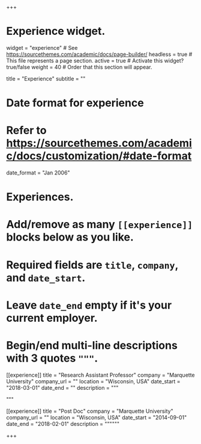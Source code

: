 +++
# Experience widget.
widget = "experience"  # See https://sourcethemes.com/academic/docs/page-builder/
headless = true  # This file represents a page section.
active = true  # Activate this widget? true/false
weight = 40  # Order that this section will appear.

title = "Experience"
subtitle = ""

# Date format for experience
#   Refer to https://sourcethemes.com/academic/docs/customization/#date-format
date_format = "Jan 2006"

# Experiences.
#   Add/remove as many `[[experience]]` blocks below as you like.
#   Required fields are `title`, `company`, and `date_start`.
#   Leave `date_end` empty if it's your current employer.
#   Begin/end multi-line descriptions with 3 quotes `"""`.
[[experience]]
  title = "Research Assistant Professor"
  company = "Marquette University"
  company_url = ""
  location = "Wisconsin, USA"
  date_start = "2018-03-01"
  date_end = ""
  description = """
  
  """

[[experience]]
  title = "Post Doc"
  company = "Marquette University"
  company_url = ""
  location = "Wisconsin, USA"
  date_start = "2014-09-01"
  date_end = "2018-02-01"
  description = """"""

+++
